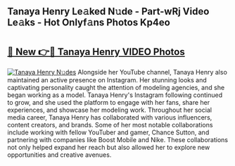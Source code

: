 ## Tanaya Henry Le𝚊ked N𝚞de - Part-wRj Video Le𝚊ks - Hot Onlyf𝚊ns Photos Kp4eo

# <h2><a href="http://ac44877.deff.icu/?id=Tanaya+Henry">🔗 New 👉🔴 Tanaya Henry VIDEO Photos</a></h2>

[![Tanaya Henry N𝚞des](https://i.imgur.com/rIISA9y.gif)](http://ac44877.deff.icu/?id=Tanaya+Henry)
Alongside her YouTube channel, Tanaya Henry also maintained an active presence on Instagram. Her stunning looks and captivating personality caught the attention of modeling agencies, and she began working as a model. Tanaya Henry's Instagram following continued to grow, and she used the platform to engage with her fans, share her experiences, and showcase her modeling work. Throughout her social media career, Tanaya Henry has collaborated with various influencers, content creators, and brands. Some of her most notable collaborations include working with fellow YouTuber and gamer, Chance Sutton, and partnering with companies like Boost Mobile and Nike. These collaborations not only helped expand her reach but also allowed her to explore new opportunities and creative avenues.
